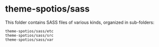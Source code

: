 # theme-spotios/sass

This folder contains SASS files of various kinds, organized in sub-folders:

    theme-spotios/sass/etc
    theme-spotios/sass/src
    theme-spotios/sass/var
